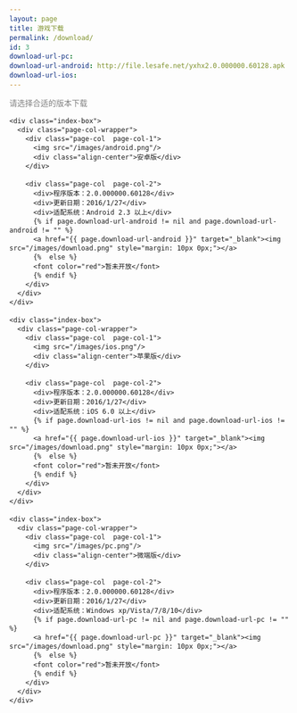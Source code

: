```yaml
---
layout: page
title: 游戏下载
permalink: /download/
id: 3
download-url-pc:
download-url-android: http://file.lesafe.net/yxhx2.0.000000.60128.apk
download-url-ios:
---
```


<div class="home">

  <div class="align-center">
    <font color="grey">请选择合适的版本下载</font>
  </div>

  <!--  游戏下载  -->
  <div class="wrapper">
    
    <div class="index-box">
      <div class="page-col-wrapper">           
        <div class="page-col  page-col-1">
          <img src="/images/android.png"/>
          <div class="align-center">安卓版</div>          
        </div>

        <div class="page-col  page-col-2">    
          <div>程序版本：2.0.000000.60128</div>
          <div>更新日期：2016/1/27</div>
          <div>适配系统：Android 2.3 以上</div>
          {% if page.download-url-android != nil and page.download-url-android != "" %}
          <a href="{{ page.download-url-android }}" target="_blank"><img src="/images/download.png" style="margin: 10px 0px;"></a>
          {%  else %}
          <font color="red">暂未开放</font>
          {% endif %}
        </div>
      </div>
    </div>

    <div class="index-box">
      <div class="page-col-wrapper">           
        <div class="page-col  page-col-1">
          <img src="/images/ios.png"/>
          <div class="align-center">苹果版</div>
        </div>

        <div class="page-col  page-col-2">
          <div>程序版本：2.0.000000.60128</div>
          <div>更新日期：2016/1/27</div>
          <div>适配系统：iOS 6.0 以上</div>
          {% if page.download-url-ios != nil and page.download-url-ios != "" %}
          <a href="{{ page.download-url-ios }}" target="_blank"><img src="/images/download.png" style="margin: 10px 0px;"></a>
          {%  else %}
          <font color="red">暂未开放</font>
          {% endif %}
        </div>
      </div>
    </div>

    <div class="index-box">
      <div class="page-col-wrapper">           
        <div class="page-col  page-col-1">
          <img src="/images/pc.png"/>
          <div class="align-center">微端版</div>
        </div>

        <div class="page-col  page-col-2">
          <div>程序版本：2.0.000000.60128</div>
          <div>更新日期：2016/1/27</div>
          <div>适配系统：Windows xp/Vista/7/8/10</div>
          {% if page.download-url-pc != nil and page.download-url-pc != "" %}
          <a href="{{ page.download-url-pc }}" target="_blank"><img src="/images/download.png" style="margin: 10px 0px;"></a>
          {%  else %}
          <font color="red">暂未开放</font>
          {% endif %}
        </div>
      </div>
    </div>

  </div>

</div>
